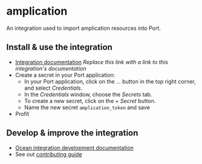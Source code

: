 # amplication

An integration used to import amplication resources into Port.

## Install & use the integration

- [Integration documentation](https://docs.getport.io/build-your-software-catalog/sync-data-to-catalog/) *Replace this link with a link to this integration's documentation*
- Create a secret in your Port application:
    - In your Port application, click on the *...* button in the top right corner, and select *Credentials*.
    - In the *Credentials* window, choose the *Secrets* tab.
    - To create a new secret, click on the *+ Secret* button.
    - Name the new secret `amplication_token` and save
- Profit

## Develop & improve the integration

- [Ocean integration development documentation](https://ocean.getport.io/develop-an-integration/)
- See out [contributing guide](CONTRIBUTING.md)
